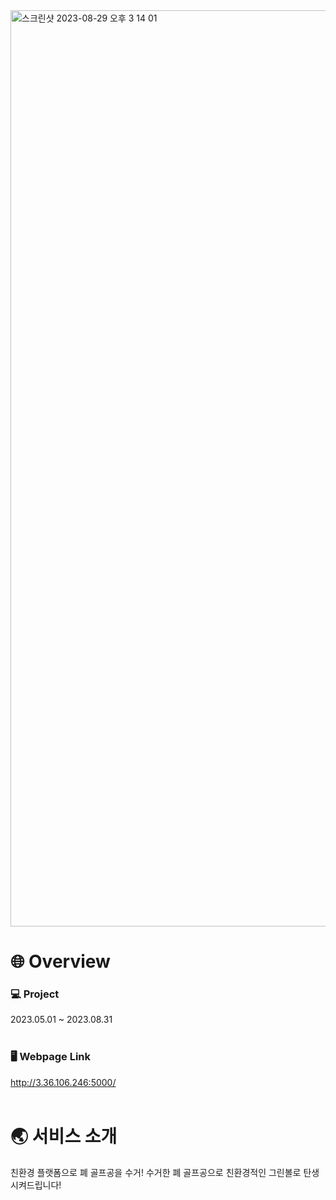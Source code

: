 <img width="1466" alt="스크린샷 2023-08-29 오후 3 14 01" src="https://github.com/jjunseokk/OursCollectingBalls/assets/87737169/6fc055b5-5764-4ee1-b01a-156312c6d6fb">

# 🌐 Overview

### 💻 Project
2023.05.01 ~ 2023.08.31
<br/>
<br/>

### 🖥️ Webpage Link
http://3.36.106.246:5000/
<br/>
<br/>

# 🌏 서비스 소개
친환경 플랫폼으로 폐 골프공을 수거! 수거한 폐 골프공으로 친환경적인 그린볼로 탄생시켜드립니다!


